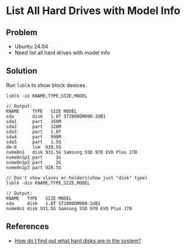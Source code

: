 # List All Hard Drives with Model Info

## Problem
* Ubuntu 24.04
* Need list all hard drives with model info

## Solution
Run `lsblk` to show block devices.

```
lsblk -io KNAME,TYPE,SIZE,MODEL

// Output:
KNAME     TYPE   SIZE MODEL
sda       disk   1.8T ST2000DM008-2UB1
sda1      part   350M
sda2      part   128M
sda3      part   1.8T
sda4      part   990M
sda5      part   1.5G
dm-0      lvm  928.5G
nvme0n1   disk 931.5G Samsung SSD 970 EVO Plus 1TB
nvme0n1p1 part     1G
nvme0n1p2 part     2G
nvme0n1p3 part 928.5G
```

```
// Don't show slaves or holders(show just "disk" type)
lsblk -dio KNAME,TYPE,SIZE,MODEL

// Output:
KNAME   TYPE   SIZE MODEL
sda     disk   1.8T ST2000DM008-2UB1
nvme0n1 disk 931.5G Samsung SSD 970 EVO Plus 1TB
```

## References
* [How do I find out what hard disks are in the system?](https://unix.stackexchange.com/questions/4561/how-do-i-find-out-what-hard-disks-are-in-the-system)
